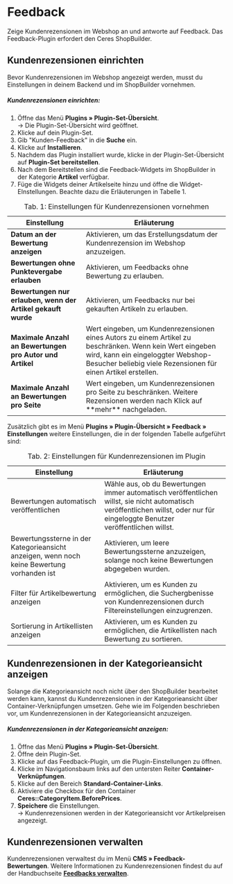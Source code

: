 # Feedback

Zeige Kundenrezensionen im Webshop an und antworte auf Feedback. Das Feedback-Plugin erfordert den Ceres ShopBuilder.

## Kundenrezensionen einrichten

Bevor Kundenrezensionen im Webshop angezeigt werden, musst du Einstellungen in deinem Backend und im ShopBuilder vornehmen.

##### Kundenrezensionen einrichten:

1. Öffne das Menü **Plugins » Plugin-Set-Übersicht**.<br /> → Die Plugin-Set-Übersicht wird geöffnet.
2. Klicke auf dein Plugin-Set.
3. Gib "Kunden-Feedback" in die **Suche** ein.
4. Klicke auf **Installieren**.
5. Nachdem das Plugin installiert wurde, klicke in der Plugin-Set-Übersicht auf **Plugin-Set bereitstellen**.
6. Nach dem Bereitstellen sind die Feedback-Widgets im ShopBuilder in der Kategorie **Artikel** verfügbar.
7. Füge die Widgets deiner Artikelseite hinzu und öffne die Widget-EInstellungen. Beachte dazu die Erläuterungen in Tabelle 1.

<table>
<caption>Tab. 1: Einstellungen für Kundenrezensionen vornehmen</caption>
	<thead>
		<th>
			Einstellung
		</th>
		<th>
			Erläuterung
		</th>
	</thead>
	<tbody>
        <tr>
			<td>
				<b>Datum an der Bewertung anzeigen</b>
			</td>
			<td>
				Aktivieren, um das Erstellungsdatum der Kundenrezension im Webshop anzuzeigen.
			</td>
		</tr>
		<tr>
			<td>
				<b>Bewertungen ohne Punktevergabe erlauben</b>
			</td>
			<td>
				Aktivieren, um Feedbacks ohne Bewertung zu erlauben.
			</td>
		</tr>
		<tr>
			<td>
				<b>Bewertungen nur erlauben, wenn der Artikel gekauft wurde</b>
			</td>
			<td>
				Aktivieren, um Feedbacks nur bei gekauften Artikeln zu erlauben.
			</td>
		</tr>
		<tr>
			<td>
				<b>Maximale Anzahl an Bewertungen pro Autor und Artikel</b>
			</td>
			<td>Wert eingeben, um Kundenrezensionen eines Autors zu einem Artikel zu beschränken. Wenn kein Wert eingeben wird, kann ein eingeloggter Webshop-Besucher beliebig viele Rezensionen für einen Artikel erstellen.
			</td>
		</tr>
    <tr>
			<td>
				<b>Maximale Anzahl an Bewertungen pro Seite</b>
			</td>
			<td>Wert eingeben, um Kundenrezensionen pro Seite zu beschränken. Weitere Rezensionen werden nach Klick auf **mehr** nachgeladen.
			</td>
		</tr>
	</tbody>
</table>

Zusätzlich gibt es im Menü **Plugins » Plugin-Übersicht » Feedback » Einstellungen** weitere Einstellungen, die in der folgenden Tabelle aufgeführt sind:

<table>
<caption>Tab. 2: Einstellungen für Kundenrezensionen im Plugin</caption>
	<thead>
		<th>
			Einstellung
		</th>
		<th>
			Erläuterung
		</th>
	</thead>
	<tbody>
        <tr>
			<td>
				Bewertungen automatisch veröffentlichen
			</td>
			<td>
				Wähle aus, ob du Bewertungen immer automatisch veröffentlichen willst, sie nicht automatisch veröffentlichen willst, oder nur für eingeloggte Benutzer veröffentlichen willst.
			</td>
		</tr>
		<tr>
	<td>
		Bewertungssterne in der Kategorieansicht anzeigen, wenn noch keine Bewertung vorhanden ist
	</td>
	<td>
		Aktivieren, um leere Bewertungssterne anzuzeigen, solange noch keine Bewertungen abgegeben wurden.
	</td>
	</tr>
	<tr>
	<td>
		Filter für Artikelbewertung anzeigen
	</td>
	<td>
		Aktivieren, um es Kunden zu ermöglichen, die Suchergbenisse von Kundenrezensionen durch Filtereinstellungen einzugrenzen.
	</td>
	</tr>
	<tr>
	<td>
		Sortierung in Artikellisten anzeigen
	</td>
	<td>
		Aktivieren, um es Kunden zu ermöglichen, die Artikellisten nach Bewertung zu sortieren.
	</td>
	</tr>
</table>


## Kundenrezensionen in der Kategorieansicht anzeigen

Solange die Kategorieansicht noch nicht über den ShopBuilder bearbeitet werden kann, kannst du Kundenrezensionen in der Kategorieansicht über Container-Verknüpfungen umsetzen. Gehe wie im Folgenden beschrieben vor, um Kundenrezensionen in der Kategorieansicht anzuzeigen.

##### Kundenrezensionen in der Kategorieansicht anzeigen:

1. Öffne das Menü **Plugins » Plugin-Set-Übersicht**.
2. Öffne dein Plugin-Set.
3. Klicke auf das Feedback-Plugin, um die Plugin-Einstellungen zu öffnen.
4. Klicke im Navigationsbaum links auf den untersten Reiter **Container-Verknüpfungen**.
5. Klicke auf den Bereich **Standard-Container-Links**.
6. Aktiviere die Checkbox für den Container **Ceres::CategoryItem.BeforePrices**.
7. **Speichere** die Einstellungen.<br />→ Kundenrezensionen werden in der Kategorieansicht vor Artikelpreisen angezeigt.

## Kundenrezensionen verwalten

Kundenrezensionen verwaltest du im Menü **CMS » Feedback-Bewertungen**. Weitere Informationen zu Kundenrezensionen findest du auf der Handbuchseite <a href="https://knowledge.plentymarkets.com/omni-channel/online-shop/feedbacks-verwalten" target="_blank"><b>Feedbacks verwalten</b></a>.
